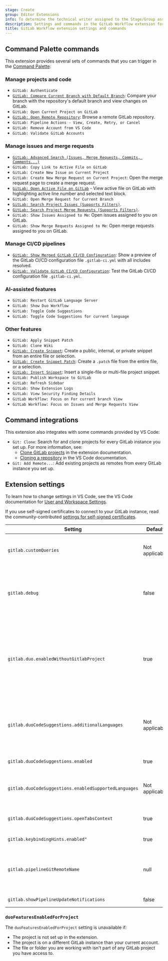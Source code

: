 ```yaml
---
stage: Create
group: Editor Extensions
info: To determine the technical writer assigned to the Stage/Group associated with this page, see https://handbook.gitlab.com/handbook/product/ux/technical-writing/#assignments
description: Settings and commands in the GitLab Workflow extension for VS Code.
title: GitLab Workflow extension settings and commands
---
```


## Command Palette commands

This extension provides several sets of commands that you can trigger in the
[Command Palette](https://code.visualstudio.com/docs/getstarted/userinterface#_command-palette):

### Manage projects and code

- `GitLab: Authenticate`
- [`GitLab: Compare Current Branch with Default Branch`](_index.md#compare-with-default-branch):
  Compare your branch with the repository's default branch and view changes on GitLab.
- `GitLab: Open Current Project on GitLab`
- [`GitLab: Open Remote Repository`](remote_urls.md): Browse a remote GitLab repository.
- `GitLab: Pipeline Actions - View, Create, Retry, or Cancel`
- `GitLab: Remove Account from VS Code`
- `GitLab: Validate GitLab Accounts`

### Manage issues and merge requests

- [`GitLab: Advanced Search (Issues, Merge Requests, Commits, Comments...)`](_index.md#search-issues-and-merge-requests)
- `GitLab: Copy Link to Active File on GitLab`
- `GitLab: Create New Issue on Current Project`
- `GitLab: Create New Merge Request on Current Project`: Open the merge request page to create a merge request.
- [`GitLab: Open Active File on GitLab`](_index.md#open-current-file-in-gitlab-ui) -
  View active file on GitLab with highlighting active line number and selected text block.
- `GitLab: Open Merge Request for Current Branch`
- [`GitLab: Search Project Issues (Supports Filters)`](_index.md#search-issues-and-merge-requests).
- [`GitLab: Search Project Merge Requests (Supports Filters)`](_index.md#search-issues-and-merge-requests).
- `GitLab: Show Issues Assigned to Me`: Open issues assigned to you on GitLab.
- `GitLab: Show Merge Requests Assigned to Me`: Open merge requests assigned to you on GitLab.

### Manage CI/CD pipelines

- [`GitLab: Show Merged GitLab CI/CD Configuration`](cicd.md#show-merged-gitlab-cicd-configuration):
  Show a preview of the GitLab CI/CD configuration file `.gitlab-ci.yml` with all includes resolved.
- [`GitLab: Validate GitLab CI/CD Configuration`](cicd.md#test-gitlab-cicd-configuration):
  Test the GitLab CI/CD configuration file `.gitlab-ci.yml`.

### AI-assisted features

- `GitLab: Restart GitLab Language Server`
- `GitLab: Show Duo Workflow`
- `GitLab: Toggle Code Suggestions`
- `GitLab: Toggle Code Suggestions for current language`

### Other features

- `GitLab: Apply Snippet Patch`
- `GitLab: Clone Wiki`
- [`GitLab: Create Snippet`](_index.md#create-a-snippet): Create a public, internal, or private snippet
  from an entire file or selection.
- [`GitLab: Create Snippet Patch`](_index.md#create-a-patch-file): Create a `.patch` file from the entire file, or a selection.
- [`GitLab: Insert Snippet`](_index.md#insert-a-snippet): Insert a single-file or multi-file project snippet.
- `GitLab: Publish Workspace to GitLab`
- `GitLab: Refresh Sidebar`
- `GitLab: Show Extension Logs`
- `GitLab: View Security Finding Details`
- `GitLab Workflow: Focus on For current branch View`
- `GitLab Workflow: Focus on Issues and Merge Requests View`

## Command integrations

This extension also integrates with some commands provided by VS Code:

- `Git: Clone`: Search for and clone projects for every GitLab instance you set up. For more information, see:
  - [Clone GitLab projects](remote_urls.md#clone-a-git-project)
    in the extension documentation.
  - [Cloning a repository](https://code.visualstudio.com/docs/sourcecontrol/overview#_cloning-a-repository)
    in the VS Code documentation.
- `Git: Add Remote...`: Add existing projects as remotes from every GitLab instance you set up.

## Extension settings

To learn how to change settings in VS Code, see the VS Code documentation for
[User and Workspace Settings](https://code.visualstudio.com/docs/configure/settings).

If you use self-signed certificates to connect to your GitLab instance, read the community-contributed
[settings for self-signed certificates](troubleshooting.md#configure-self-signed-certificates).

| Setting | Default | Information |
| ------- | ------- | ----------- |
| `gitlab.customQueries` | Not applicable | Defines the search queries that retrieves the items shown on the GitLab Panel. For more information, see [Custom Queries documentation](custom_queries.md). |
| `gitlab.debug` | false | Set to `true` to enable debug mode. Debug mode improves error stack traces because the extension uses source maps to understand minified code. Debug mode also shows debug log messages in the [extension logs](troubleshooting.md#view-log-files). |
| `gitlab.duo.enabledWithoutGitlabProject` | true | Set to `true` to keep GitLab Duo features _enabled_ if the extension can't retrieve the project's `duoFeaturesEnabledForProject` setting. When `false`, all GitLab Duo features are disabled if the extension can't retrieve the project's `duoFeaturesEnabledForProject` setting. See [`duoFeaturesEnabledForProject` setting](#duofeaturesenabledforproject). |
| `gitlab.duoCodeSuggestions.additionalLanguages` | Not applicable | (Experimental.) To expand the list of [officially supported languages](../../user/project/repository/code_suggestions/supported_extensions.md#supported-languages-by-ide) for Code Suggestions, provide an array of the [language identifiers](https://code.visualstudio.com/docs/languages/identifiers#_known-language-identifiers). Code suggestions quality for the added languages might not be optimal. |
| `gitlab.duoCodeSuggestions.enabled` | true | Toggle to enable or disable AI-assisted code suggestions. |
| `gitlab.duoCodeSuggestions.enabledSupportedLanguages` | Not applicable | The [supported languages](../../user/project/repository/code_suggestions/supported_extensions.md#supported-languages-by-ide) for which to enable Code Suggestions. By default, all supported languages are enabled. |
| `gitlab.duoCodeSuggestions.openTabsContext` | true | Toggle to enable or disable sending of context across open tabs to improve Code Suggestions. |
| `gitlab.keybindingHints.enabled"` | true | Enable keybinding hints for GitLab Duo. |
| `gitlab.pipelineGitRemoteName` | null | The name of the Git remote name corresponding to the GitLab repository with your pipelines. If set to `null` or missing, then the extension uses the same remote as for the non-pipeline features. |
| `gitlab.showPipelineUpdateNotifications` | false | Set to `true` to show an alert when a pipeline completes. |

### `duoFeaturesEnabledForProject`

The `duoFeaturesEnabledForProject` setting is unavailable if:

- The project is not set up in the extension.
- The project is on a different GitLab instance than your current account.
- The file or folder you are working with isn't part of any GitLab project you have access to.
